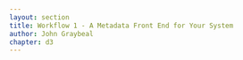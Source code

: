 ```yaml
---
layout: section
title: Workflow 1 - A Metadata Front End for Your System
author: John Graybeal
chapter: d3
---
```

